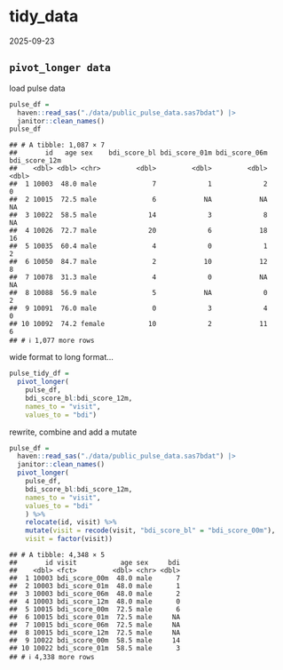 tidy_data
================
2025-09-23

## `pivot_longer data`

load pulse data

``` r
pulse_df = 
  haven::read_sas("./data/public_pulse_data.sas7bdat") |>
  janitor::clean_names()
pulse_df
```

    ## # A tibble: 1,087 × 7
    ##       id   age sex    bdi_score_bl bdi_score_01m bdi_score_06m bdi_score_12m
    ##    <dbl> <dbl> <chr>         <dbl>         <dbl>         <dbl>         <dbl>
    ##  1 10003  48.0 male              7             1             2             0
    ##  2 10015  72.5 male              6            NA            NA            NA
    ##  3 10022  58.5 male             14             3             8            NA
    ##  4 10026  72.7 male             20             6            18            16
    ##  5 10035  60.4 male              4             0             1             2
    ##  6 10050  84.7 male              2            10            12             8
    ##  7 10078  31.3 male              4             0            NA            NA
    ##  8 10088  56.9 male              5            NA             0             2
    ##  9 10091  76.0 male              0             3             4             0
    ## 10 10092  74.2 female           10             2            11             6
    ## # ℹ 1,077 more rows

wide format to long format…

``` r
pulse_tidy_df = 
  pivot_longer(
    pulse_df, 
    bdi_score_bl:bdi_score_12m,
    names_to = "visit", 
    values_to = "bdi")
```

rewrite, combine and add a mutate

``` r
pulse_df = 
  haven::read_sas("./data/public_pulse_data.sas7bdat") |>
  janitor::clean_names()
  pivot_longer(
    pulse_df, 
    bdi_score_bl:bdi_score_12m,
    names_to = "visit", 
    values_to = "bdi"
    ) %>% 
    relocate(id, visit) %>% 
    mutate(visit = recode(visit, "bdi_score_bl" = "bdi_score_00m"),
    visit = factor(visit))
```

    ## # A tibble: 4,348 × 5
    ##       id visit           age sex     bdi
    ##    <dbl> <fct>         <dbl> <chr> <dbl>
    ##  1 10003 bdi_score_00m  48.0 male      7
    ##  2 10003 bdi_score_01m  48.0 male      1
    ##  3 10003 bdi_score_06m  48.0 male      2
    ##  4 10003 bdi_score_12m  48.0 male      0
    ##  5 10015 bdi_score_00m  72.5 male      6
    ##  6 10015 bdi_score_01m  72.5 male     NA
    ##  7 10015 bdi_score_06m  72.5 male     NA
    ##  8 10015 bdi_score_12m  72.5 male     NA
    ##  9 10022 bdi_score_00m  58.5 male     14
    ## 10 10022 bdi_score_01m  58.5 male      3
    ## # ℹ 4,338 more rows
